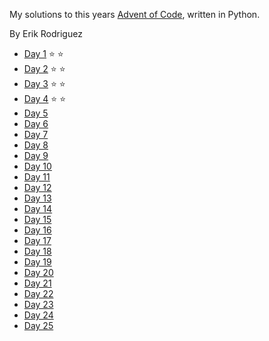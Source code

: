 My solutions to this years [Advent of Code](https://adventofcode.com/2020), written in Python.

By Erik Rodriguez

- [Day 1](https://github.com/Luffiez/AdventOfCode2020/tree/main/PythonApplication1/Day_1) :star: :star:
- [Day 2](https://github.com/Luffiez/AdventOfCode2020/tree/main/PythonApplication1/Day_2) :star: :star:
- [Day 3](https://github.com/Luffiez/AdventOfCode2020/tree/main/PythonApplication1/Day_3) :star: :star:
- [Day 4](https://github.com/Luffiez/AdventOfCode2020/tree/main/PythonApplication1/Day_4) :star: :star:
- [Day 5](https://github.com/Luffiez/AdventOfCode2020/tree/main/PythonApplication1/Day_5)
- [Day 6](https://github.com/Luffiez/AdventOfCode2020/tree/main/PythonApplication1/Day_6)
- [Day 7](https://github.com/Luffiez/AdventOfCode2020/tree/main/PythonApplication1/Day_7)
- [Day 8](https://github.com/Luffiez/AdventOfCode2020/tree/main/PythonApplication1/Day_8)
- [Day 9](https://github.com/Luffiez/AdventOfCode2020/tree/main/PythonApplication1/Day_9)
- [Day 10](https://github.com/Luffiez/AdventOfCode2020/tree/main/PythonApplication1/Day_10)
- [Day 11](https://github.com/Luffiez/AdventOfCode2020/tree/main/PythonApplication1/Day_11)
- [Day 12](https://github.com/Luffiez/AdventOfCode2020/tree/main/PythonApplication1/Day_12)
- [Day 13](https://github.com/Luffiez/AdventOfCode2020/tree/main/PythonApplication1/Day_13)
- [Day 14](https://github.com/Luffiez/AdventOfCode2020/tree/main/PythonApplication1/Day_14)
- [Day 15](https://github.com/Luffiez/AdventOfCode2020/tree/main/PythonApplication1/Day_15)
- [Day 16](https://github.com/Luffiez/AdventOfCode2020/tree/main/PythonApplication1/Day_16)
- [Day 17](https://github.com/Luffiez/AdventOfCode2020/tree/main/PythonApplication1/Day_17)
- [Day 18](https://github.com/Luffiez/AdventOfCode2020/tree/main/PythonApplication1/Day_18)
- [Day 19](https://github.com/Luffiez/AdventOfCode2020/tree/main/PythonApplication1/Day_19)
- [Day 20](https://github.com/Luffiez/AdventOfCode2020/tree/main/PythonApplication1/Day_20)
- [Day 21](https://github.com/Luffiez/AdventOfCode2020/tree/main/PythonApplication1/Day_21)
- [Day 22](https://github.com/Luffiez/AdventOfCode2020/tree/main/PythonApplication1/Day_22)
- [Day 23](https://github.com/Luffiez/AdventOfCode2020/tree/main/PythonApplication1/Day_23)
- [Day 24](https://github.com/Luffiez/AdventOfCode2020/tree/main/PythonApplication1/Day_24)
- [Day 25](https://github.com/Luffiez/AdventOfCode2020/tree/main/PythonApplication1/Day_25)
